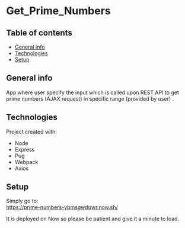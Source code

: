 # Get_Prime_Numbers

## Table of contents
* [General info](#Intro)
* [Technologies](#Technologies)
* [Setup](#Setup)

## General info

App where user specify the input which is called upon REST API to get
prime numbers (AJAX request) in specific range (provided by user) .


## Technologies

Project created with:
* Node
* Express
* Pug
* Webpack
* Axios


## Setup

Simply go to:   
<https://prime-numbers-vbmsgwdqwr.now.sh/>   

It is deployed on Now so please be patient and give it a minute to load.
